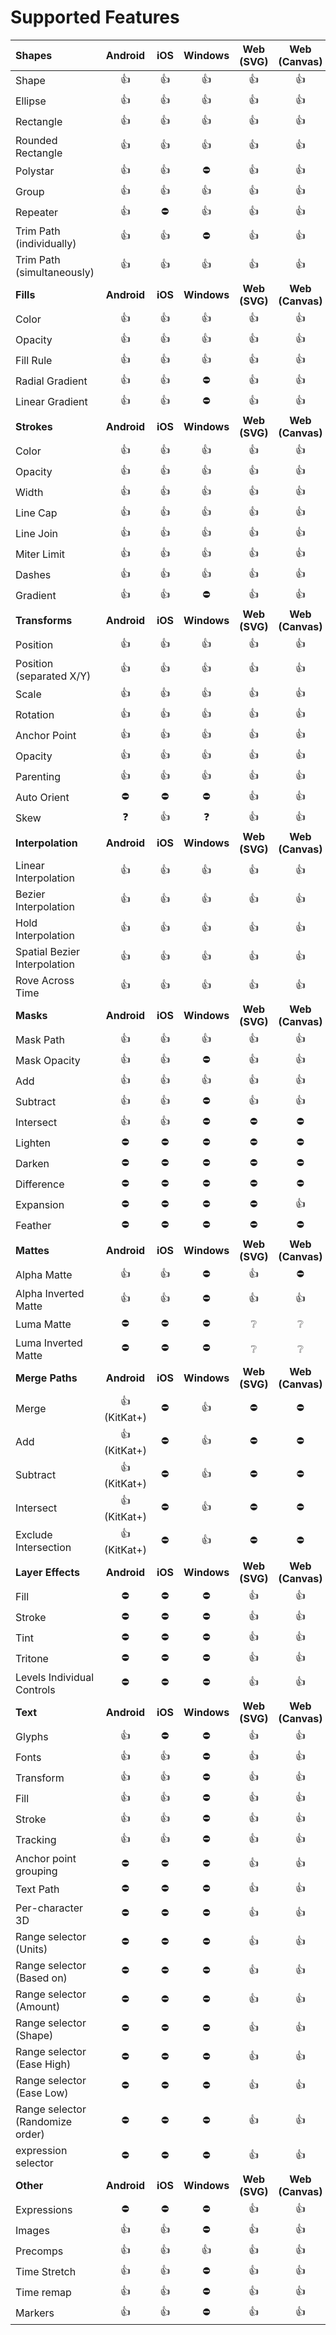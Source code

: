 # Supported Features

| **Shapes** | **Android** | **iOS** | **Windows** | **Web (SVG)** | **Web (Canvas)** | **Web (HTML)** |
|:--|:-:|:-:|:-:|:-:|:-:|:-:|
| Shape |                         👍 | 👍 | 👍 | 👍 | 👍 | 👍 |
| Ellipse |                       👍 | 👍 | 👍 | 👍 | 👍 | 👍 |
| Rectangle |                     👍 | 👍 | 👍 | 👍 | 👍 | 👍 |
| Rounded Rectangle |             👍 | 👍 | 👍 | 👍 | 👍 | 👍 |
| Polystar |                      👍 | 👍 | ️️️️️️️️⛔️ | 👍 | 👍 | 👍 |
| Group |                         👍 | 👍 | 👍 | 👍 | 👍 | 👍 |
| Repeater |                      👍 | ⛔️ | 👍 | 👍 | 👍 | 👍 |
| Trim Path (individually) |      👍 | 👍 | ️️️️️️️️⛔️ | 👍 | 👍 | 👍 |
| Trim Path (simultaneously) |    👍 | 👍 | 👍 | 👍 | 👍 | 👍 |
| **Fills** | **Android** | **iOS** | **Windows** | **Web (SVG)** | **Web (Canvas)** | **Web (HTML)** |
| Color |                         👍 | 👍 | 👍 | 👍 | 👍 | 👍 |
| Opacity |                       👍 | 👍 | 👍 | 👍 | 👍 | 👍 |
| Fill Rule |                     👍 | 👍 | 👍 | 👍 | 👍 | 👍 |
| Radial Gradient |               👍 | 👍 | ️️️️️️️️⛔️ | 👍 | 👍 | 👍 |
| Linear Gradient |               👍 | 👍 | ️️️️️️️️⛔️ | 👍 | 👍 | 👍 |
| **Strokes** | **Android** | **iOS** | **Windows** | **Web (SVG)** | **Web (Canvas)** | **Web (HTML)** |
| Color |                         👍 | 👍 | 👍 | 👍 | 👍 | 👍 |
| Opacity |                       👍 | 👍 | 👍 | 👍 | 👍 | 👍 |
| Width |                         👍 | 👍 | 👍 | 👍 | 👍 | 👍 |
| Line Cap |                      👍 | 👍 | 👍 | 👍 | 👍 | 👍 |
| Line Join |                     👍 | 👍 | 👍 | 👍 | 👍 | 👍 |
| Miter Limit |                   👍 | 👍 | 👍 | 👍 | 👍 | 👍 |
| Dashes |                        👍 | 👍 | 👍 | 👍 | 👍 | 👍 |
| Gradient |                      👍 | ️️️️️️️️👍 | ️️️️️️️️⛔️ | 👍 | 👍 | 👍 |
| **Transforms** | **Android** | **iOS** | **Windows** | **Web (SVG)** | **Web (Canvas)** | **Web (HTML)** |
| Position |                      👍 | 👍 | 👍 | 👍 | 👍 | 👍 |
| Position (separated X/Y) |      👍 | 👍 | 👍 | 👍 | 👍 | 👍 |
| Scale |                         👍 | 👍 | 👍 | 👍 | 👍 | 👍 |
| Rotation |                      👍 | 👍 | 👍 | 👍 | 👍 | 👍 |
| Anchor Point |                  👍 | 👍 | 👍 | 👍 | 👍 | 👍 |
| Opacity |                       👍 | 👍 | 👍 | 👍 | 👍 | 👍 |
| Parenting |                     👍 | 👍 | 👍 | 👍 | 👍 | 👍 |
| Auto Orient |                   ⛔️ | ⛔️ | ⛔️ | 👍 | 👍 | 👍 |
| Skew |                          ❓ | 👍 | ❓ | 👍 | 👍 | 👍 |
| **Interpolation** | **Android** | **iOS** | **Windows** | **Web (SVG)** | **Web (Canvas)** | **Web (HTML)** |
| Linear Interpolation |          👍 | 👍 | 👍 | 👍 | 👍 | 👍 |
| Bezier Interpolation |          👍 | 👍 | 👍 | 👍 | 👍 | 👍 |
| Hold Interpolation |            👍 | 👍 | 👍 | 👍 | 👍 | 👍 |
| Spatial Bezier Interpolation |  👍 | 👍 | 👍 | 👍 | 👍 | 👍 |
| Rove Across Time |              👍 | 👍 | 👍 | 👍 | 👍 | 👍 |
| **Masks** | **Android** | **iOS** | **Windows** | **Web (SVG)** | **Web (Canvas)** | **Web (HTML)** |
| Mask Path |                     👍 | 👍 | 👍 | 👍 | 👍 | 👍 |
| Mask Opacity |                  👍 | 👍 | ⛔️ | 👍 | 👍 | 👍 |
| Add |                           👍 | 👍 | 👍 | 👍 | 👍 | 👍 |
| Subtract |                      👍 | 👍 | ⛔️ | 👍 | 👍 | 👍 |
| Intersect |                     👍 | 👍 | ⛔️ | ️⛔ | ⛔ | ⛔ |
| Lighten |                       ⛔️ | ⛔️ | ⛔️ | ⛔️ | ⛔ | ⛔ |
| Darken |                        ⛔️ | ⛔️ | ⛔️ | ⛔️ | ⛔ | ⛔ |
| Difference |                    ⛔️ | ⛔️ | ⛔️ | ⛔️ | ⛔ | ⛔ |
| Expansion |                     ⛔️ | ⛔️ | ⛔️ | ⛔️ | 👍 | 👍 |
| Feather |                       ⛔️ | ⛔️ | ⛔️ | ⛔️ | ⛔ | ⛔ |
| **Mattes** | **Android** | **iOS** | **Windows** | **Web (SVG)** | **Web (Canvas)** | **Web (HTML)** |
| Alpha Matte |                   👍 | 👍 | ⛔️ | 👍 | ⛔️ | 👍 |
| Alpha Inverted Matte |          👍 | 👍 | ⛔️ | 👍 | 👍 | 👍 |
| Luma Matte |                    ⛔️ | ⛔️ | ⛔️ | ❔ | ❔ | ❔ |
| Luma Inverted Matte |           ⛔️ | ⛔️ | ⛔️ | ❔ | ❔ | ❔ |
| **Merge Paths** | **Android** | **iOS** | **Windows** | **Web (SVG)** | **Web (Canvas)** | **Web (HTML)** |
| Merge |                         👍 (KitKat+) | ⛔ | 👍 | ⛔ | ⛔ | ⛔ |
| Add |                           👍 (KitKat+) | ⛔ | 👍 | ⛔ | ⛔ | ⛔ |
| Subtract |                      👍 (KitKat+) | ⛔ | 👍 | ⛔ | ⛔ | ⛔ |
| Intersect |                     👍 (KitKat+) | ⛔ | 👍 | ⛔ | ⛔ | ⛔ |
| Exclude Intersection |          👍 (KitKat+) | ⛔ | 👍 | ⛔ | ⛔ | ⛔ |
| **Layer Effects** | **Android** | **iOS** | **Windows** | **Web (SVG)** | **Web (Canvas)** | **Web (HTML)** |
| Fill |                          ⛔️ | ⛔️ | ⛔️ | 👍 | 👍 | 👍 |
| Stroke |                        ⛔️ | ⛔️ | ⛔️ | 👍 | 👍 | 👍 |
| Tint |                          ⛔️ | ⛔️ | ⛔️ | 👍 | 👍 | 👍 |
| Tritone |                       ⛔️ | ⛔️ | ⛔️ | 👍 | 👍 | 👍 |
| Levels Individual Controls |    ⛔️ | ⛔️ | ⛔️ | 👍 | 👍 | 👍 |
| **Text** | **Android** | **iOS** | **Windows** | **Web (SVG)** | **Web (Canvas)** | **Web (HTML)** |
| Glyphs |                        👍 | ⛔️ | ⛔️ | 👍 | 👍 | 👍 |
| Fonts |                         👍 | 👍 | ⛔️ | 👍 | 👍 | 👍 |
| Transform |                     👍 | 👍 | ⛔️ | 👍 | 👍 | 👍 |
| Fill |                          👍 | 👍 | ⛔️ | 👍 | 👍 | 👍 |
| Stroke |                        👍 | 👍 | ⛔️ | 👍 | 👍 | 👍 |
| Tracking |                      👍 | 👍 | ⛔️ | 👍 | 👍 | 👍 |
| Anchor point grouping |         ⛔️ | ⛔️ | ⛔️ | 👍 | 👍 | 👍 |
| Text Path |                     ⛔ | ⛔️ | ⛔️ | 👍 | 👍 | 👍 |
| Per-character 3D |              ⛔ | ⛔️ | ⛔️ | 👍 | 👍 | 👍 |
| Range selector (Units) |        ⛔ | ⛔️ | ⛔️ | 👍 | 👍 | 👍 |
| Range selector (Based on) |     ⛔ | ⛔️ | ⛔️ | 👍 | 👍 | 👍 |
| Range selector (Amount) |       ⛔ | ⛔️ | ⛔️ | 👍 | 👍 | 👍 |
| Range selector (Shape) |        ⛔ | ⛔️ | ⛔️ | 👍 | 👍 | 👍 |
| Range selector (Ease High) |    ⛔ | ⛔️ | ⛔️ | 👍 | 👍 | 👍 |
| Range selector (Ease Low)  |    ⛔ | ⛔️ | ⛔️ | 👍 | 👍 | 👍 |
| Range selector (Randomize order) | ⛔ | ⛔️ | ⛔️ | 👍 | 👍 | 👍 |
| expression selector |           ⛔ | ⛔️ | ⛔️ | 👍 | 👍 | 👍 |
| **Other** | **Android** | **iOS** | **Windows** | **Web (SVG)** | **Web (Canvas)** | **Web (HTML)** |
| Expressions |                   ⛔️ | ⛔️ | ⛔️ | 👍 | 👍 | 👍 |
| Images |                        👍 | 👍 | ⛔️ | 👍 | 👍 | 👍 |
| Precomps |                      👍 | 👍 | 👍 | 👍 | 👍 | 👍 |
| Time Stretch |                  👍 | 👍 | ⛔️ | 👍 | 👍 | 👍 |
| Time remap |                    👍 | 👍 | ⛔️ | 👍 | 👍 | 👍 |
| Markers |                    👍 | 👍 | ⛔️ | 👍 | 👍 | 👍 |
